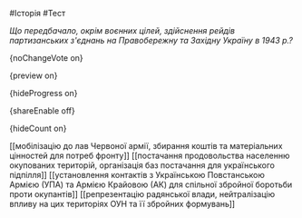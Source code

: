 #Історія #Тест

*Що передбачало, окрім воєнних цілей, здійснення рейдів партизанських з'єднань на Правобережну та Західну Україну в 1943 р.?*

{noChangeVote on}

{preview on}

{hideProgress on}

{shareEnable off}

{hideCount on}

[[мобілізацію до лав Червоної армії, збирання коштів та матеріальних цінностей для потреб фронту]]
[[постачання продовольства населенню окупованих територій, організація баз постачання для українського підпілля]]
[[установлення контактів з Українською Повстанською Армією (УПА) та Армією Крайовою (АК) для спільної збройної боротьби проти окупантів]]
[[репрезентацію радянської влади, нейтралізацію впливу на цих територіях ОУН та її збройних формувань]]
